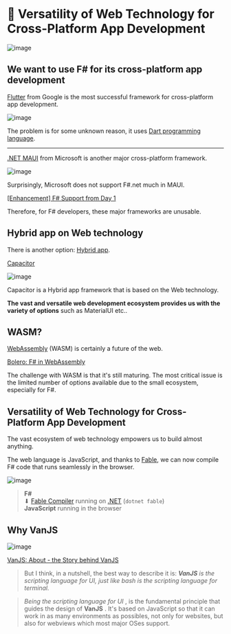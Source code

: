 # 📱 Versatility of Web Technology for Cross-Platform App Development

![image](https://raw.githubusercontent.com/ken-okabe/web-images4/main/img_1712154398813.png)

## We want to use F# for its cross-platform app development

[Flutter](https://flutter.dev/) from Google is the most successful framework for cross-platform app development.

![image](https://raw.githubusercontent.com/ken-okabe/web-images4/main/img_1714513350785.png)

The problem is for some unknown reason, it uses [Dart programming language](https://dart.dev/).

---

[.NET MAUI](https://dotnet.microsoft.com/en-us/apps/maui)  from Microsoft is another major cross-platform framework.

![image](https://raw.githubusercontent.com/ken-okabe/web-images4/main/img_1714514253747.png)

Surprisingly, Microsoft does not support F#.net much in MAUI.

[[Enhancement] F# Support from Day 1](https://github.com/dotnet/maui/discussions/115)

Therefore, for F# developers, these major frameworks are unusable.

## Hybrid app on Web technology

There is another option: [Hybrid app](https://en.wikipedia.org/wiki/Mobile_app#Hybrid_app).

[Capacitor](https://capacitorjs.com/)

![image](https://raw.githubusercontent.com/ken-okabe/web-images4/main/img_1714515301313.png)

Capacitor is a Hybrid app framework that is based on the Web technology.

**The vast and versatile web development ecosystem provides us with the variety of options** such as MaterialUI etc..

## WASM?

[WebAssembly](https://webassembly.org/) (WASM) is certainly a future of the web.

[Bolero: F# in WebAssembly](https://fsbolero.io/)

The challenge with WASM is that it's still maturing.  The most critical issue is the limited number of options available due to the small ecosystem, especially for F#.

## Versatility of Web Technology for Cross-Platform App Development

The vast ecosystem of web technology empowers us to build almost anything.

The web language is JavaScript, and thanks to  [Fable](https://github.com/fable-compiler/Fable), we can now compile F# code that runs seamlessly in the browser.

![image](https://raw.githubusercontent.com/ken-okabe/web-images4/main/img_1712070754189.png)

>  **F#**  
⬇ [Fable Compiler](https://github.com/fable-compiler/Fable) running on [.NET](https://dotnet.microsoft.com/)  (`dotnet fable`)  
 **JavaScript**  running in the browser

## Why VanJS

![image](https://raw.githubusercontent.com/ken-okabe/web-images4/main/img_1712047413143.png)

[VanJS: About - the Story behind VanJS](https://vanjs.org/about#story)

>But I think, in a nutshell, the best way to describe it is:  ***VanJS**  is the scripting language for UI, just like bash is the  *scripting language*  for terminal.*

> *Being the scripting language for UI* , is the fundamental principle that guides the design of  **VanJS** . It's based on JavaScript so that it can work in as many environments as possibles, not only for websites, but also for webviews which most major OSes support.